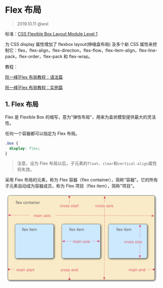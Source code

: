 # Flex 布局

> 2019.10.11 @wsl

标准：[CSS Flexible Box Layout Module Level 1](https://www.w3.org/TR/css-flexbox-1/)

为 CSS display 属性增加了 flexbox layout(伸缩盒布局) 及多个新 CSS 属性来控制它：flex，flex-align，flex-direction，flex-flow，flex-item-align，flex-line-pack，flex-order，flex-pack 和 flex-wrap。

教程：

[阮一峰|Flex 布局教程：语法篇](http://www.ruanyifeng.com/blog/2015/07/flex-grammar.html)

[阮一峰|Flex 布局教程：实例篇](http://www.ruanyifeng.com/blog/2015/07/flex-examples.html)

## 1. Flex 布局

Flex 是 Flexible Box 的缩写，意为"弹性布局"，用来为盒状模型提供最大的灵活性。

任何一个容器都可以指定为 Flex 布局。

```css
.box {
  display: flex;
}
```

>  注意，设为 Flex 布局以后，子元素的`float`、`clear`和`vertical-align`属性将失效。

采用 Flex 布局的元素，称为 Flex 容器（flex container），简称"容器"。它的所有子元素自动成为容器成员，称为 Flex 项目（flex item），简称"项目"。

![1570865540835](.\images\flex-box.png)

 





















